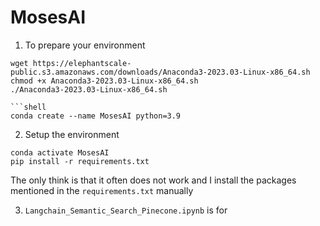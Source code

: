 # MosesAI

1. To prepare your environment

```shell
wget https://elephantscale-public.s3.amazonaws.com/downloads/Anaconda3-2023.03-Linux-x86_64.sh
chmod +x Anaconda3-2023.03-Linux-x86_64.sh
./Anaconda3-2023.03-Linux-x86_64.sh
```
```
```shell
conda create --name MosesAI python=3.9
```

2. Setup the environment

```shell
conda activate MosesAI
pip install -r requirements.txt
```
The only think is that it often does not work and I install the packages mentioned in the `requirements.txt` manually

3. `Langchain_Semantic_Search_Pinecone.ipynb` is for 
